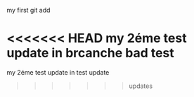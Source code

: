 my first git add

<<<<<<< HEAD
my 2éme test update in brcanche bad test
=======
my 2éme test update in test update
>>>>>>> updates
